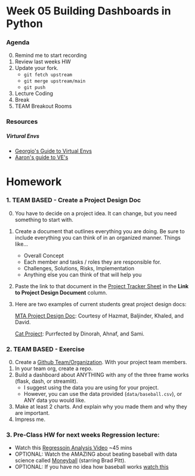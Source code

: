 # Week 05 Building Dashboards in Python

### Agenda
0. Remind me to start recording
0. Review last weeks HW
0. Update your fork.
	* `git fetch upstream`
	* `git merge upstream/main`
	* `git push`
0. Lecture Coding
0. Break
0. TEAM Breakout Rooms

### Resources
##### Virtural Envs
* [Georgio's Guide to Virtual Envs](https://github.com/GeorgiosIoannouCoder/fervi/tree/main/setup)
* [Aaron's guide to VE's](https://aaronlelevier.github.io/virtualenv-cheatsheet/)



# Homework
### 1. TEAM BASED - Create a Project Design Doc
0. You have to decide on a project idea.  It can change, but you need something to start with.  
0. Create a document that outlines everything you are doing.  Be sure to include everything you can think of in an organized manner. Things like...
    * Overall Concept
    * Each member and tasks / roles they are responsible for.
    * Challenges, Solutions, Risks, Implementation
    * Anything else you can think of that will help you 

0. Paste the link to that document in the [Project Tracker Sheet](https://docs.google.com/spreadsheets/d/1x_UyRUQoe7MhY0KeHdt0ticF8Pdw18xyY8iW82rmasg/edit?usp=sharing) in the **Link to Project Design Document** column. 

0. Here are two examples of current students great project design docs:

    [MTA Project Design Doc](https://docs.google.com/document/d/1HkzVEN2ld30eZ2_Iq5QjG-QZRUEchPjaxJEfO6iqFCQ/edit?usp=sharing): Courtesy of Hazmat, Baljinder, Khaled, and David.

    [Cat Project](https://hackmd.io/@H1rmcYbFSwOYUwgYururYA/Sk71PmXxT): Purrfected by Dinorah, Ahnaf, and Sami. 

### 2. TEAM BASED - Exercise
0. Create a [Github Team/Organization](https://docs.github.com/en/organizations/organizing-members-into-teams/creating-a-team).  With your project team members. 
1. In your team org, create a repo.   
0. Build a dashboard about ANYTHING with any of the three frame works (flask, dash, or streamlit).
    * I suggest using the data you are using for your project.
    * However, you can use the data provided (`data/baseball.csv`), or ANY data you would like. 
2. Make at least 2 charts.  And explain why you made them and why they are important.   
4. Impress me. 


### 3. Pre-Class HW for next weeks Regression lecture:
* Watch this [Regressoin Analysis Video](https://youtu.be/0m-rs2M7K-Y?si=d4fVqnOQ4Y4aePxA&t=1) ~45 mins
* OPTIONAL:  Watch the AMAZING about beating baseball with data science called [Moneyball](https://www.youtube.com/watch?v=D1R-LwHbld4&ab_channel=SonyPicturesEntertainment) (starring Brad Pitt).  
* OPTIONAL: If you have no idea how baseball works [watch this](https://www.youtube.com/watch?v=0bKkGeROiPA&t=1s&ab_channel=TruScribe)



